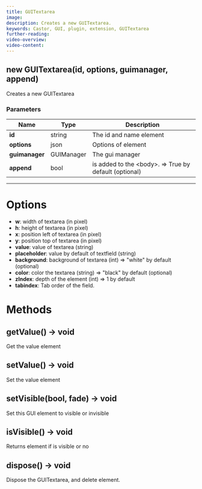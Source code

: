 ```yaml
---
title: GUITextarea
image:  
description: Creates a new GUITextarea.
keywords: Castor, GUI, plugin, extension, GUITextarea
further-reading:
video-overview: 
video-content:
---
```


## new GUITextarea(id, options, guimanager, append)
Creates a new GUITextarea

### Parameters
Name | Type | Description
---|---|---
**id** | string | The id and name element
**options** | json | Options of element
**guimanager** | GUIManager | The gui manager
**append** | bool | is added to the &lt;body&gt;. =&gt; True by default (optional)
---

# Options
* **w**: width of textarea (in pixel)
* **h**: height of textarea (in pixel)
* **x**: position left of textarea (in pixel)
* **y**: position top of textarea (in pixel)
* **value**: value of textarea (string)
* **placeholder**: value by default of textfield (string)
* **background**: background of textarea (int) =&gt; "white" by default (optional)
* **color**: color the textarea (string) =&gt; "black" by default (optional)
* **zIndex**: depth of the element (int) =&gt; 1 by default
* **tabindex**: Tab order of the field.

# Methods

## getValue() → void
Get the value element

## setValue() → void
Set the value element

## setVisible(bool, fade) → void
Set this GUI element to visible or invisible

## isVisible() → void
Returns element if is visible or no

## dispose() → void
Dispose the GUITextarea, and delete element.
